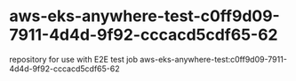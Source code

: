# aws-eks-anywhere-test-c0ff9d09-7911-4d4d-9f92-cccacd5cdf65-62
repository for use with E2E test job aws-eks-anywhere-test:c0ff9d09-7911-4d4d-9f92-cccacd5cdf65-62
